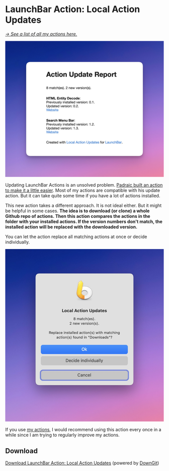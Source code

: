 # LaunchBar Action: Local Action Updates

*[→ See a list of all my actions here.](https://ptujec.github.io/launchbar)*

<img src="01.jpg" width="653"/>

Updating LaunchBar Actions is an unsolved problem. [Padraic built an action to make it a little easier](https://renaghan.com/launchbar/action-updates/). Most of my actions are compatible with his update action. But it can take quite some time if you have a lot of actions installed.

This new action takes a different approach. It is not ideal either. But it might be helpful in some cases. **The idea is to download (or clone) a whole Github repo of actions. Then this action compares the actions in the folder with your installed actions. If the version numbers don't match, the installed action will be replaced with the downloaded version.**
 
You can let the action replace all matching actions at once or decide individually.

<img src="02.jpg" width="653"/>

If you use [my actions](https://ptujec.github.io/launchbar), I would recommend using this action every once in a while since I am trying to regularly improve my actions.

## Download

[Download LaunchBar Action: Local Action Updates](https://minhaskamal.github.io/DownGit/#/home?url=https://github.com/Ptujec/LaunchBar/tree/master/Local-Action-Updates) (powered by [DownGit](https://github.com/MinhasKamal/DownGit))
